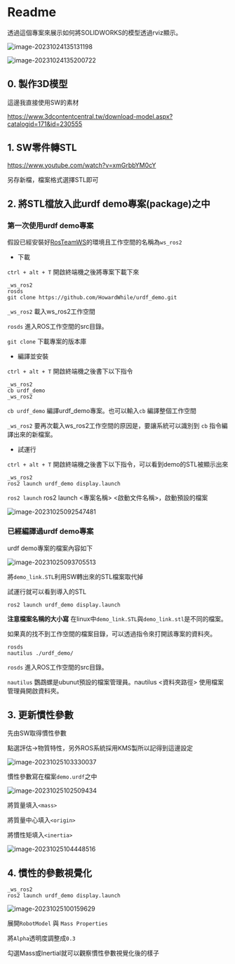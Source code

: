 # Readme

透過這個專案來展示如何將SOLIDWORKS的模型透過rviz顯示。

![image-20231024135131198](pic/readme/image-20231024135131198.png)

![image-20231024135200722](pic/readme/image-20231024135200722.png)



## 0. 製作3D模型

這邊我直接使用SW的素材

https://www.3dcontentcentral.tw/download-model.aspx?catalogid=171&id=230555



## 1. SW零件轉STL

https://www.youtube.com/watch?v=xmGrbbYM0cY

另存新檔，檔案格式選擇STL即可



## 2. 將STL檔放入此urdf demo專案(package)之中

### 第一次使用urdf demo專案

假設已經安裝好[RosTeamWS](https://rtw.stoglrobotics.de/master/index.html)的環境且工作空間的名稱為`ws_ros2`



- 下載

 `ctrl + alt + T` 開啟終端機之後將專案下載下來

```shell
_ws_ros2
rosds
git clone https://github.com/HowardWhile/urdf_demo.git
```

`_ws_ros2` 載入ws_ros2工作空間

`rosds` 進入ROS工作空間的src目錄。

`git clone` 下載專案的版本庫



- 編譯並安裝

 `ctrl + alt + T` 開啟終端機之後書下以下指令

```shell
_ws_ros2
cb urdf_demo
_ws_ros2
```

`cb urdf_demo` 編譯urdf_demo專案。也可以輸入`cb` 編譯整個工作空間

`_ws_ros2` 要再次載入ws_ros2工作空間的原因是，要讓系統可以識別到 `cb` 指令編譯出來的新檔案。



- 試運行

`ctrl + alt + T` 開啟終端機之後書下以下指令，可以看到demo的STL被顯示出來

```shell
_ws_ros2
ros2 launch urdf_demo display.launch
```

`ros2 launch` ros2 launch <專案名稱> <啟動文件名稱>，啟動預設的檔案



![image-20231025092547481](pic/readme/image-20231025092547481.png)



### 已經編譯過urdf demo專案

urdf demo專案的檔案內容如下

![image-20231025093705513](pic/readme/image-20231025093705513.png)

將`demo_link.STL`利用SW轉出來的STL檔案取代掉

試運行就可以看到導入的STL

```shell
ros2 launch urdf_demo display.launch
```

**注意檔案名稱的大小寫** 在linux中`demo_link.STL`與`demo_link.stl`是不同的檔案。



如果真的找不到工作空間的檔案目錄，可以透過指令來打開該專案的資料夾。

```shell
rosds
nautilus ./urdf_demo/
```

`rosds` 進入ROS工作空間的src目錄。

`nautilus` 鸚鵡螺是ubunut預設的檔案管理員。nautilus <資料夾路徑> 使用檔案管理員開啟資料夾。





## 3. 更新慣性參數

先由SW取得慣性參數

點選評估->物質特性，另外ROS系統採用KMS製所以記得到這邊設定

![image-20231025103330037](pic/readme/image-20231025103330037.png)

慣性參數寫在檔案`demo.urdf`之中

![image-20231025102509434](pic/readme/image-20231025102509434.png)

將質量填入`<mass>`

將質量中心填入`<origin>`

將慣性矩填入`<inertia>`

![image-20231025104448516](pic/readme/image-20231025104448516.png)







## 4. 慣性的參數視覺化

```shell
_ws_ros2
ros2 launch urdf_demo display.launch
```

![image-20231025100159629](pic/readme/image-20231025100159629.png)

展開`RobotModel` 與 `Mass Properties`

將`Alpha`透明度調整成`0.3`

勾選Mass或Inertial就可以觀察慣性參數視覺化後的樣子